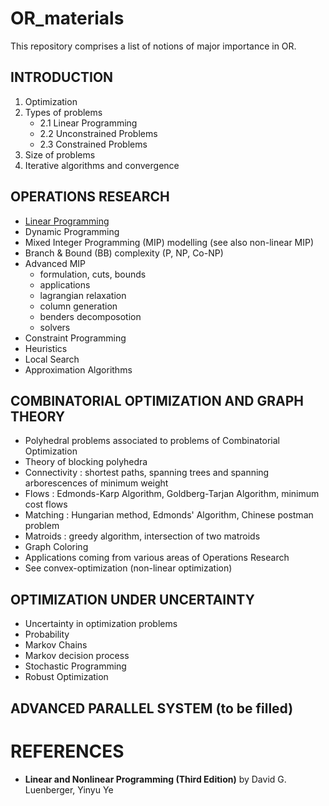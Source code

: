 # OR_materials
This repository comprises a list of notions of major importance in OR.

## INTRODUCTION
  
  1. Optimization
  2. Types of problems
      + 2.1 Linear Programming
      + 2.2 Unconstrained Problems
      + 2.3 Constrained Problems
  3. Size of problems
  4. Iterative algorithms and convergence

## OPERATIONS RESEARCH

  - [Linear Programming](https://github.com/Jean-Giono/OR_materials/blob/main/Linear%20Programing/?target=_blank)
  - Dynamic Programming
  - Mixed Integer Programming (MIP) modelling (see also non-linear MIP)
  - Branch & Bound (BB) complexity (P, NP, Co-NP)
  - Advanced MIP
    + formulation, cuts, bounds
    + applications
    + lagrangian relaxation
    + column generation
    + benders decomposotion
    + solvers
   - Constraint Programming
   - Heuristics
   - Local Search
   - Approximation Algorithms

## COMBINATORIAL OPTIMIZATION AND GRAPH THEORY

  - Polyhedral problems associated to problems of Combinatorial Optimization
  - Theory of blocking polyhedra
  - Connectivity : shortest paths, spanning trees and spanning arborescences of minimum weight
  - Flows : Edmonds-Karp Algorithm, Goldberg-Tarjan Algorithm, minimum cost flows
  - Matching : Hungarian method, Edmonds' Algorithm, Chinese postman problem
  - Matroids : greedy algorithm, intersection of two matroids
  - Graph Coloring
  - Applications coming from various areas of Operations Research
  - See convex-optimization (non-linear optimization)

## OPTIMIZATION UNDER UNCERTAINTY

  - Uncertainty in optimization problems
  - Probability
  - Markov Chains
  - Markov decision process
  - Stochastic Programming
  - Robust Optimization
  
## ADVANCED PARALLEL SYSTEM (to be filled)


# REFERENCES
  
  - **Linear and Nonlinear Programming (Third Edition)** by David G. Luenberger, Yinyu Ye
